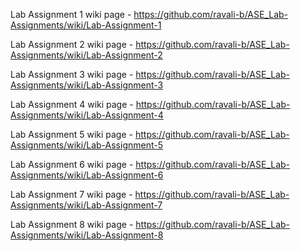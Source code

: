 Lab Assignment 1 wiki page - https://github.com/ravali-b/ASE_Lab-Assignments/wiki/Lab-Assignment-1

Lab Assignment 2 wiki page - https://github.com/ravali-b/ASE_Lab-Assignments/wiki/Lab-Assignment-2

Lab Assignment 3 wiki page - https://github.com/ravali-b/ASE_Lab-Assignments/wiki/Lab-Assignment-3

Lab Assignment 4 wiki page - https://github.com/ravali-b/ASE_Lab-Assignments/wiki/Lab-Assignment-4

Lab Assignment 5 wiki page - https://github.com/ravali-b/ASE_Lab-Assignments/wiki/Lab-Assignment-5

Lab Assignment 6 wiki page - https://github.com/ravali-b/ASE_Lab-Assignments/wiki/Lab-Assignment-6

Lab Assignment 7 wiki page - https://github.com/ravali-b/ASE_Lab-Assignments/wiki/Lab-Assignment-7

Lab Assignment 8 wiki page - https://github.com/ravali-b/ASE_Lab-Assignments/wiki/Lab-Assignment-8
